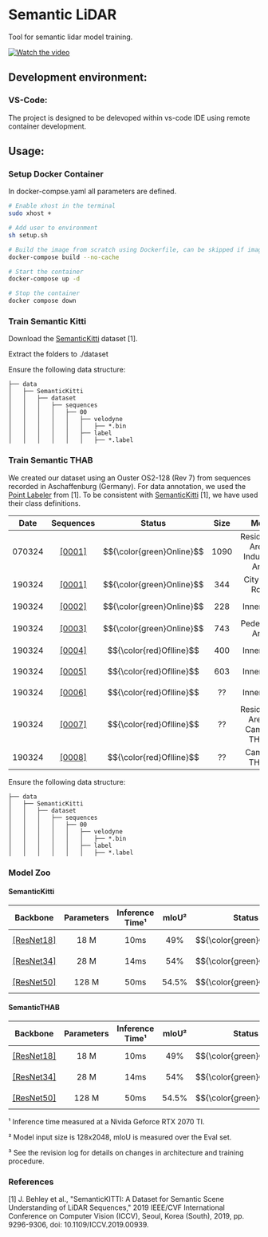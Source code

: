 # Semantic LiDAR

Tool for semantic lidar model training.

[![Watch the video](https://cdn.discordapp.com/attachments/709432890458374204/1219546130115727390/image.png?ex=66309bd7&is=661e26d7&hm=c48cbefebdc49abcba54b0350bd200d4fae5accf0a629c695a429e82c0eac7f9&)](https://drive.google.com/file/d/1R7l4302yjyHZzcCP7Cm9vKr7sSnPDih_/view)
## Development environment:

### VS-Code:
The project is designed to be delevoped within vs-code IDE using remote container development.

## Usage:
### Setup Docker Container
In docker-compse.yaml all parameters are defined.
```bash
# Enable xhost in the terminal
sudo xhost +

# Add user to environment
sh setup.sh

# Build the image from scratch using Dockerfile, can be skipped if image already exists or is loaded from docker registry
docker-compose build --no-cache

# Start the container
docker-compose up -d

# Stop the container
docker compose down
```
### Train Semantic Kitti
Download the [SemanticKitti](http://www.semantic-kitti.org/) dataset [1].

Extract the folders to ./dataset

Ensure the following data structure:

```
├── data
│   ├── SemanticKitti
│   │   ├── dataset
│   │   │   ├── sequences
│   │   │   │   ├── 00
│   │   │   │   │   ├── velodyne
│   │   │   │   │   │   ├── *.bin
│   │   │   │   │   ├── label
│   │   │   │   │   │   ├── *.label
```

### Train Semantic THAB
We created our dataset using an Ouster OS2-128 (Rev 7) from sequences recorded in Aschaffenburg (Germany). 
For data annotation, we used the [Point Labeler](https://github.com/jbehley/point_labeler) from [1]. 
To be consistent with [SemanticKitti](http://www.semantic-kitti.org/) [1], we have used their class definitions.


| Date | Sequences |  Status    | Size | Meta | Split
|:----:|:---------:|:-------------:|:---------:|:------:|:------:|
| 070324    | [[0001]](https://drive.google.com/file/d/1HY0PkAwEnBLZRL1_-m4tZtezJxW2Pu5Y/view?usp=sharing)    | $${\color{green}Online}$$ |  1090  | Residential Area / Industrial Area | Train
| 190324    | [[0001]](https://drive.google.com/file/d/1Uvms0DD5SUiGKAVgz6WQZWCwCnaOdUBd/view?usp=sharing)    | $${\color{green}Online}$$ |  344   | City Ring Road                     | Train
| 190324    | [[0002]](https://drive.google.com/file/d/1Uvms0DD5SUiGKAVgz6WQZWCwCnaOdUBd/view?usp=sharing)    | $${\color{green}Online}$$ |  228   | Inner City                         | Train
| 190324    | [[0003]](https://drive.google.com/file/d/1Uvms0DD5SUiGKAVgz6WQZWCwCnaOdUBd/view?usp=sharing)    | $${\color{green}Online}$$ |  743   | Pedestrian Area                    | Train
| 190324    | [[0004]](https://drive.google.com/file/d/1Uvms0DD5SUiGKAVgz6WQZWCwCnaOdUBd/view?usp=sharing)    | $${\color{red}Oflline}$$  |  400   | Inner City                         | Train
| 190324    | [[0005]](https://drive.google.com/file/d/1Uvms0DD5SUiGKAVgz6WQZWCwCnaOdUBd/view?usp=sharing)    | $${\color{red}Oflline}$$  |  603   | Inner City                         | Test
| 190324    | [[0006]](https://drive.google.com/file/d/1Uvms0DD5SUiGKAVgz6WQZWCwCnaOdUBd/view?usp=sharing)    | $${\color{red}Oflline}$$  |  ??   | Inner City                          | Test
| 190324    | [[0007]](https://drive.google.com/file/d/1Uvms0DD5SUiGKAVgz6WQZWCwCnaOdUBd/view?usp=sharing)    | $${\color{red}Oflline}$$  |  ??   | Residential Area & Campus TH AB     | Test
| 190324    | [[0008]](https://drive.google.com/file/d/1Uvms0DD5SUiGKAVgz6WQZWCwCnaOdUBd/view?usp=sharing)    | $${\color{red}Oflline}$$  |  ??   | Campus TH AB                        | Train

Ensure the following data structure:

```
├── data
│   ├── SemanticKitti
│   │   ├── dataset
│   │   │   ├── sequences
│   │   │   │   ├── 00
│   │   │   │   │   ├── velodyne
│   │   │   │   │   │   ├── *.bin
│   │   │   │   │   ├── label
│   │   │   │   │   │   ├── *.label
```
### Model Zoo

#### SemanticKitti
| Backbone | Parameters | Inference Time¹ | mIoU² | Status | Revision³
|:--------:|:----------:|:---------------:|:----:|:------:|:------:|
| [[ResNet18]](https://drive.google.com/file/d/1HY0PkAwEnBLZRL1_-m4tZtezJxW2Pu5Y/view?usp=sharing) |  18 M      |  10ms  | 49%  | $${\color{green}Online}$$ | 0.0.1
| [[ResNet34]](https://drive.google.com/file/d/1HY0PkAwEnBLZRL1_-m4tZtezJxW2Pu5Y/view?usp=sharing) |  28 M      |  14ms  | 54%  | $${\color{green}Online}$$ | 0.0.1
| [[ResNet50]](https://drive.google.com/file/d/1HY0PkAwEnBLZRL1_-m4tZtezJxW2Pu5Y/view?usp=sharing) |  128 M     |  50ms  | 54.5%  | $${\color{green}Online}$$ | 0.0.1

#### SemanticTHAB
| Backbone | Parameters | Inference Time¹ | mIoU² | Status | Revision³
|:--------:|:----------:|:---------------:|:----:|:------:|:------:|
| [[ResNet18]](https://drive.google.com/file/d/1HY0PkAwEnBLZRL1_-m4tZtezJxW2Pu5Y/view?usp=sharing) |  18 M      |  10ms  | 49%  | $${\color{green}Online}$$ | 0.0.1
| [[ResNet34]](https://drive.google.com/file/d/1HY0PkAwEnBLZRL1_-m4tZtezJxW2Pu5Y/view?usp=sharing) |  28 M      |  14ms  | 54%  | $${\color{green}Online}$$ | 0.0.1
| [[ResNet50]](https://drive.google.com/file/d/1HY0PkAwEnBLZRL1_-m4tZtezJxW2Pu5Y/view?usp=sharing) |  128 M     |  50ms  | 54.5%  | $${\color{green}Online}$$ | 0.0.1

¹ Inference time measured at a Nivida Geforce RTX 2070 TI.

² Model input size is 128x2048, mIoU is measured over the Eval set.

³ See the revision log for details on changes in architecture and training procedure.

### References
[1]   J. Behley et al., "SemanticKITTI: A Dataset for Semantic Scene Understanding of LiDAR Sequences," 2019 IEEE/CVF International Conference on Computer Vision (ICCV), Seoul, Korea (South), 2019, pp. 9296-9306, doi: 10.1109/ICCV.2019.00939.


